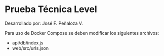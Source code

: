# Prueba Técnica Level

Desarrollado por: José F. Peñaloza V.

Para uso de Docker Compose se deben modificar los siguientes archivos:

- api/db/index.js
- web/src/urls.json
